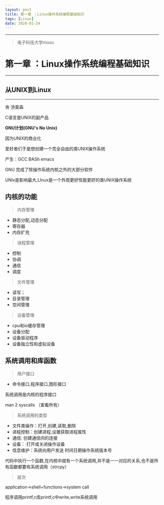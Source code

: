 ```yaml
---
layout: post
title: 第一章 ：Linux操作系统编程基础知识
tags: [Linux]
date: 2020-01-24
--- 
```


***

> 电子科技大学mooc

# 第一章 ：Linux操作系统编程基础知识

***

## 从UNIX到Linux

***
肯·汤普森

C语言是UNIX的副产品

**GNU计划(GNU's No Unix)**

因为UNIX的商业化

爱好者们于是想创建一个完全自由的类UNIX操作系统

产生：GCC BASh emacs

GNU 完成了除操作系统内核之外的大部分软件

UNIx是影响最大,LInux是一个外观更好性能更好的类UNIX操作系统

## 内核的功能

> 内存管理

* 静态分配,动态分配
* 寄存器
* 内存扩充

> 进程管理

* 控制
* 协调
* 通信
* 调度

> 文件管理

* 读写；
* 目录管理
* 空间管理

> 设备管理

* cpu和io缓存管理
* 设备分配
* 设备驱动程序
* 设备独立性和虚拟设备

## 系统调用和库函数

> 用户接口

* 命令接口,程序接口,图形接口

系统调用是内核的程序接口

man 2 syscalls （查看所有）

> 系统调用的类型

* 文件类操作：打开,创建,读取,删除
* 进程控制：创建进程,设置获取进程属性
* 通信: 创建通信间的连接
* 设备： 打开或关闭操作设备
* 信息维护：系统向用户发送 时间日期操作系统版本号

代码中执行一个函数,在内核中就有一个系统调用,并不是一一对应的关系,也不是所有函数都要有系统调用（strcpy）

> 层次

application->shell+functions->system call 

程序调用printf,c库printf,c中write,write系统调用

